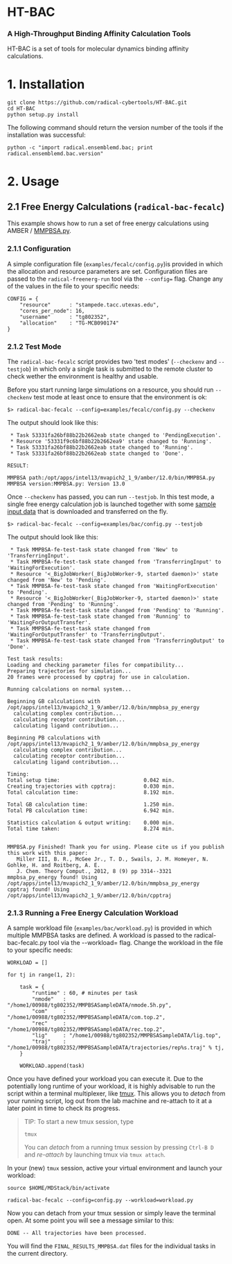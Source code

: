 # HT-BAC

### A High-Throughput Binding Affinity Calculation Tools

HT-BAC is a set of tools for molecular dynamics binding affinity calculations.


# 1. Installation

```
git clone https://github.com/radical-cybertools/HT-BAC.git
cd HT-BAC
python setup.py install
```

The following command should return the version number of the tools if the installation was successful:

```
python -c "import radical.ensemblemd.bac; print radical.ensemblemd.bac.version"
```

# 2. Usage

## 2.1 Free Energy Calculations (`radical-bac-fecalc`)

This example shows how to run a set of free energy calculations using AMBER / [MMPBSA.py](http://pubs.acs.org/doi/abs/10.1021/ct300418h).

### 2.1.1 Configuration

A simple configuration file (`examples/fecalc/config.py`)is provided in which the allocation and resource 
parameters are set. Configuration files are passed to the `radical-freenerg-run` tool via the `--config=` flag. Change any of the values in the file to your specific needs: 

```
CONFIG = {
    "resource"      : "stampede.tacc.utexas.edu",
    "cores_per_node": 16,
    "username"      : "tg802352",
    "allocation"    : "TG-MCB090174"
}
```

### 2.1.2 Test Mode

The `radical-bac-fecalc` script provides two 'test modes' (`--checkenv` and `--testjob`) in which only a single task is submitted to the remote cluster to check wether the environment is healthy and usable.  

Before you start running large simulations on a resource, you should run `--checkenv` test mode at least once to ensure that the environment is ok:

```
$> radical-bac-fecalc --config=examples/fecalc/config.py --checkenv
``` 

The output should look like this:

```
 * Task 53331fa26bf88b22b2662eab state changed to 'PendingExecution'.
 * Resource '53331f9c6bf88b22b2662ea9' state changed to 'Running'.
 * Task 53331fa26bf88b22b2662eab state changed to 'Running'.
 * Task 53331fa26bf88b22b2662eab state changed to 'Done'.

RESULT:

MMPBSA path:/opt/apps/intel13/mvapich2_1_9/amber/12.0/bin/MMPBSA.py
MMPBSA version:MMPBSA.py: Version 13.0
```

Once `--checkenv` has passed, you can run `--testjob`. In this test mode, a single free energy calculation job is launched together with some [sample input data](http://google.com) that is downloaded and transferred on the fly.  


```
$> radical-bac-fecalc --config=examples/bac/config.py --testjob
```

The output should look like this:

```
 * Task MMPBSA-fe-test-task state changed from 'New' to 'TransferringInput'.
 * Task MMPBSA-fe-test-task state changed from 'TransferringInput' to 'WaitingForExecution'.
 * Resource '<_BigJobWorker(_BigJobWorker-9, started daemon)>' state changed from 'New' to 'Pending'.
 * Task MMPBSA-fe-test-task state changed from 'WaitingForExecution' to 'Pending'.
 * Resource '<_BigJobWorker(_BigJobWorker-9, started daemon)>' state changed from 'Pending' to 'Running'.
 * Task MMPBSA-fe-test-task state changed from 'Pending' to 'Running'.
 * Task MMPBSA-fe-test-task state changed from 'Running' to 'WaitingForOutputTransfer'.
 * Task MMPBSA-fe-test-task state changed from 'WaitingForOutputTransfer' to 'TransferringOutput'.
 * Task MMPBSA-fe-test-task state changed from 'TransferringOutput' to 'Done'.

Test task results:
Loading and checking parameter files for compatibility...
Preparing trajectories for simulation...
20 frames were processed by cpptraj for use in calculation.

Running calculations on normal system...

Beginning GB calculations with /opt/apps/intel13/mvapich2_1_9/amber/12.0/bin/mmpbsa_py_energy
  calculating complex contribution...
  calculating receptor contribution...
  calculating ligand contribution...

Beginning PB calculations with /opt/apps/intel13/mvapich2_1_9/amber/12.0/bin/mmpbsa_py_energy
  calculating complex contribution...
  calculating receptor contribution...
  calculating ligand contribution...

Timing:
Total setup time:                           0.042 min.
Creating trajectories with cpptraj:         0.030 min.
Total calculation time:                     8.192 min.

Total GB calculation time:                  1.250 min.
Total PB calculation time:                  6.942 min.

Statistics calculation & output writing:    0.000 min.
Total time taken:                           8.274 min.


MMPBSA.py Finished! Thank you for using. Please cite us if you publish this work with this paper:
   Miller III, B. R., McGee Jr., T. D., Swails, J. M. Homeyer, N. Gohlke, H. and Roitberg, A. E.
   J. Chem. Theory Comput., 2012, 8 (9) pp 3314--3321
mmpbsa_py_energy found! Using /opt/apps/intel13/mvapich2_1_9/amber/12.0/bin/mmpbsa_py_energy
cpptraj found! Using /opt/apps/intel13/mvapich2_1_9/amber/12.0/bin/cpptraj
```

### 2.1.3 Running a Free Energy Calculation Workload

A sample workload file (`examples/bac/workload.py`) is provided in which multiple MMPBSA tasks are defined. A workload is passed to the radical-bac-fecalc.py tool via the --workload= flag. Change the workload in the file to your specific needs:

```
WORKLOAD = []

for tj in range(1, 2):

    task = {
        "runtime" : 60, # minutes per task
        "nmode"   : "/home1/00988/tg802352/MMPBSASampleDATA/nmode.5h.py",
        "com"     : "/home1/00988/tg802352/MMPBSASampleDATA/com.top.2",
        "rec"     : "/home1/00988/tg802352/MMPBSASampleDATA/rec.top.2",
        "lig"     : "/home1/00988/tg802352/MMPBSASampleDATA/lig.top",
        "traj"    : "/home1/00988/tg802352/MMPBSASampleDATA/trajectories/rep%s.traj" % tj,
    }

    WORKLOAD.append(task)
```

Once you have defined your workload you can execute it. Due to the potentially long runtime of your workload, it is highly advisable to run the script within a terminal multiplexer, like [tmux](http://robots.thoughtbot.com/a-tmux-crash-course). This allows you to _detach_ from your running script, log out from the lab machine and re-attach to it at a later point in time to check its progress.

> TIP: To start a new tmux session, type
> 
>     tmux
>    
> You can *detach* from a running tmux session by pressing `Ctrl-B D` and *re-attach* by launching tmux via `tmux attach`.

In your (new) `tmux` session, active your virtual environment and launch your workload:

```
source $HOME/MDStack/bin/activate

radical-bac-fecalc --config=config.py --workload=workload.py
```

Now you can detach from your tmux session or simply leave the terminal open. At some point you will see a message similar to this:

```
DONE -- All trajectories have been processed.
```

You will find the `FINAL_RESULTS_MMPBSA.dat` files for the individual tasks in the current directory. 




